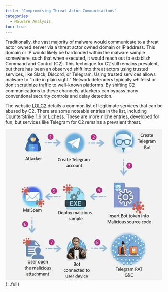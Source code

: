 ```yaml
---
title: "Compromising Threat Actor Communications"
categories:
  - Malware Analysis
toc: true
---
```


Traditionally, the vast majority of malware would communicate to a threat actor owned server via a threat actor owned domain or IP address. This domain or IP would likely be hardcoded within the malware sample somewhere, such that when executed, it would reach out to establish Command and Control (C2). This technique for C2 still remains prevalent, but there has been an observed shift into threat actors using trusted services, like Slack, Discord, or Telegram. Using trusted services allows malware to “hide in plain sight.” Network defenders typically whitelist or don’t scrutinize traffic to well-known platforms. By shifting C2 communications to these channels, attackers can bypass many conventional security controls and delay detection.

The website [LOLC2](https://lolc2.github.io/) details a common list of legitimate services that can be abused by C2. There are some noteable entries in the list, including [CounterStrike 1.6](https://github.com/eversinc33/1.6-C2) or [Lichess](https://github.com/0x-Apollyon/Malnus-Carlware). These are more niche entries, developed for fun, but services like Telegram for C2 remains a prevalent threat. 


[![1](/assets/images/CompComms/telegram.jpg)](/assets/images/CompComms/telegram.jpg){: .full}
 